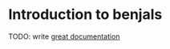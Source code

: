 # Introduction to benjals

TODO: write [great documentation](http://jacobian.org/writing/great-documentation/what-to-write/)
